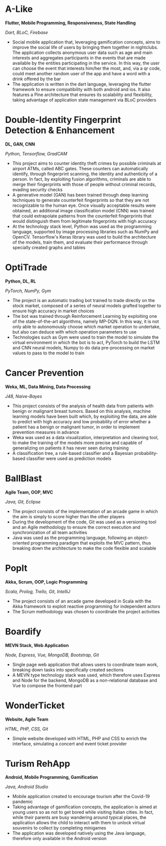 # A-Like

**Flutter, Mobile Programming, Responsiveness, State Handling**

_Dart, BLoC, Firebase_

- Social mobile application that, leveraging gamification concepts, aims to improve the social life of users by bringing them together in nightclubs. The application collects anonymous user data such as age and main interests and aggregates participants in the events that are made available by the entities participating in the service. In this way, the user can choose the event that interests him/her the most, and, via a qr code, could meet another random user of the app and have a word with a drink offered by the bar
- The application is written in the dart language, leveraging the flutter framework to ensure compatibility with both android and ios. It also features a Pine architecture that ensures its scalability and flexibility, taking advantage of application state management via BLoC providers

# Double-Identity Fingerprint Detection \& Enhancement

**DL, GAN, CNN**

_Python, Tensorflow, GradCAM_

- This project aims to counter identity theft crimes by possible criminals at airport ATMs, called ABC gates. These counters can automatically identify, through fingerprint scanning, the identity and authenticity of a person. In fact, by exploiting fusion algorithms, criminals are able to merge their fingerprints with those of people without criminal records, evading security checks
- A generative model (GAN) has been trained through deep learning techniques to generate counterfeit fingerprints so that they are not recognizable to the human eye. Once visually acceptable results were obtained, an additional image classification model (CNN) was trained that could extrapolate patterns from the counterfeit fingerprints that would distinguish them from legitimate fingerprints with high accuracy
- At the technology stack level, Python was used as the programming language, supported by image processing libraries such as NumPy and OpenCV. Tensorflow's Keras library was used to build the architecture of the models, train them, and evaluate their performance through specially created graphs and tables

# OptiTrade

**Python, DL, RL**

_PyTorch, NumPy, Gym_

- The project is an automatic trading bot trained to trade directly on the stock market, composed of a series of neural models grafted together to ensure high accuracy in market choices
- The bot was trained through Reinforcement Learning by exploiting one of the state-of-the-art algorithms, namely MP-DQN. In this way, it is not only able to autonomously choose which market operation to undertake, but also can deduce with which operation parameters to use
- Technologies such as Gym were used to train the model to simulate the virtual environment in which the bot is to act, PyTorch to build the LSTM and CNN neural models, Numpy to do data pre-processing on market values to pass to the model to train

# Cancer Prevention

**Weka, ML, Data Mining, Data Processing**

_J48, Naive-Bayes_

- This project consists of the analysis of health data from patients with benign or malignant breast tumors. Based on this analysis, machine learning models have been built which, by exploiting the data, are able to predict with high accuracy and low probability of error whether a patient has a benign or malignant tumor, in order to implement prevention measures in advance
- Weka was used as a data visualization, interpretation and cleaning tool, to make the training of the models more precise and capable of generalizing on patients it has never seen during training
- A classification tree, a rule-based classifier and a Bayesian probability-based classifier were used as prediction models

# BallBlast

**Agile Team, OOP, MVC**

_Java, Git, Eclipse_

- The project consists of the implementation of an arcade game in which the aim is simply to score higher than the other players
- During the development of the code, Git was used as a versioning tool and an Agile methodology to ensure the correct execution and synchronization of all team activities
- Java was used as the programming language, following an object-oriented programming paradigm that exploits the MVC pattern, thus breaking down the architecture to make the code flexible and scalable

# PopIt

**Akka, Scrum, OOP, Logic Programming**

_Scala, Prolog, Trello, Git, IntelliJ_

- The project consists of an arcade game developed in Scala with the Akka framework to exploit reactive programming for independent actors
- The Scrum methodology was chosen to coordinate the project activities

# Boardify

**MEVN Stack, Web Application**

_Node, Express, Vue, MongoDB, Bootstrap, Git_

- Single page web application that allows users to coordinate team work, breaking down tasks into specifically created sections
- A MEVN type technology stack was used, which therefore uses Express and Node for the backend, MongoDB as a non-relational database and Vue to compose the frontend part

# WonderTicket

**Website, Agile Team**

_HTML, PHP, CSS, Git_

- Simple website developed with HTML, PHP and CSS to enrich the interface, simulating a concert and event ticket provider

# Turism RehApp

**Android, Mobile Programming, Gamification**

_Java, Android Studio_

- Mobile application created to encourage tourism after the Covid-19 pandemic
- Taking advantage of gamification concepts, the application is aimed at young users so as not to get bored while visiting Italian cities. In fact, while their parents are busy wandering around typical places, the application allows the child to interact with them to unlock virtual souvenirs to collect by completing minigames
- The application was developed natively using the Java language, therefore only available in the Android version
